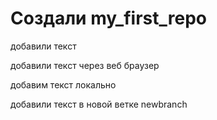 ﻿# Создали my_first_repo

добавили текст

добавили текст через веб браузер

добавим текст локально

добавили текст в новой ветке newbranch